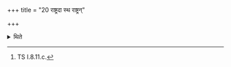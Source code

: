 +++
title = "20 राष्ट्रदा स्थ राष्ट्रन्"

+++

<details><summary>थिते</summary>

20. (The Formula) rāṣṭradā stha rāṣṭraṁ datta svāhā is to be added to every libation (-formula). (The formula) rāṣṭradā stha rāṣtramamuṣmai datta is to be added to every scooping (formula).[^1]  

[^1]: TS I.8.11.c. 
</details>
